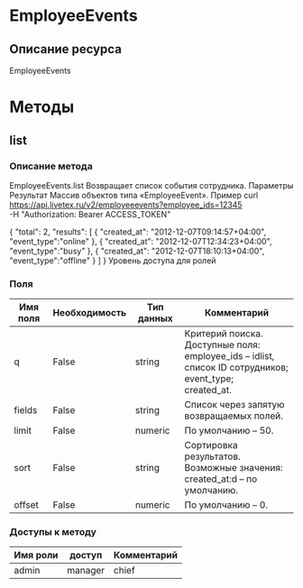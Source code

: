 # EmployeeEvents
## Описание ресурса
EmployeeEvents
# Методы
## list
### Описание метода
EmployeeEvents.list
Возвращает список события сотрудника.
Параметры
Результат
Массив объектов типа «EmployeeEvent».
Пример
curl https://api.livetex.ru/v2/employeeevents?employee_ids=12345 \
-H "Authorization: Bearer ACCESS_TOKEN"

{
	"total": 2,
	"results": [
		{
			"created_at": "2012-12-07T09:14:57+04:00",
			"event_type":"online"
		},
		{
			"created_at": "2012-12-07T12:34:23+04:00",
			"event_type":"busy"
		},
		{
			"created_at": "2012-12-07T18:10:13+04:00",
			"event_type":"offline"
		}
	]
}
Уровень доступа для ролей

### Поля
| Имя поля | Необходимость | Тип данных | Комментарий |
|---|---|---|---|
|q|False|string|Критерий поиска.<br/>Доступные поля:<br/>employee_ids – idlist, список ID сотрудников;<br/>event_type;<br/>created_at.<br/>|
|fields|False|string|Список через запятую возвращаемых полей.<br/>|
|limit|False|numeric|По умолчанию – 50.<br/>|
|sort|False|string|Сортировка результатов.<br/>Возможные значения:<br/>created_at:d – по умолчанию.<br/>|
|offset|False|numeric|По умолчанию – 0.<br/>|
### Доступы к методу
| Имя роли | доступ | Комментарий |
|---|---|---|
|admin|manager|chief|chief_partner|operator|admin_partner
